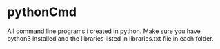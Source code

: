 # pythonCmd
All command line programs i created in python.
Make sure you have python3 installed and the libraries listed in libraries.txt file in each folder.
